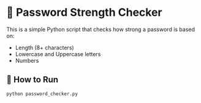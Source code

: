 # 🔐 Password Strength Checker

This is a simple Python script that checks how strong a password is based on:

- Length (8+ characters)
- Lowercase and Uppercase letters
- Numbers


## 🚀 How to Run

```bash
python password_checker.py
